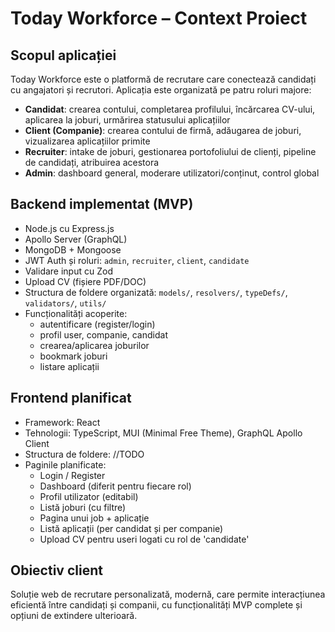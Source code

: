 # Today Workforce – Context Proiect

## Scopul aplicației

Today Workforce este o platformă de recrutare care conectează candidați cu angajatori și recrutori. Aplicația este organizată pe patru roluri majore:

- **Candidat**: crearea contului, completarea profilului, încărcarea CV-ului, aplicarea la joburi, urmărirea statusului aplicațiilor
- **Client (Companie)**: crearea contului de firmă, adăugarea de joburi, vizualizarea aplicațiilor primite
- **Recruiter**: intake de joburi, gestionarea portofoliului de clienți, pipeline de candidați, atribuirea acestora
- **Admin**: dashboard general, moderare utilizatori/conținut, control global

## Backend implementat (MVP)

- Node.js cu Express.js
- Apollo Server (GraphQL)
- MongoDB + Mongoose
- JWT Auth și roluri: `admin`, `recruiter`, `client`, `candidate`
- Validare input cu Zod
- Upload CV (fișiere PDF/DOC)
- Structura de foldere organizată: `models/`, `resolvers/`, `typeDefs/`, `validators/`, `utils/`
- Funcționalități acoperite:
  - autentificare (register/login)
  - profil user, companie, candidat
  - crearea/aplicarea joburilor
  - bookmark joburi
  - listare aplicații

## Frontend planificat

- Framework: React
- Tehnologii: TypeScript, MUI (Minimal Free Theme), GraphQL Apollo Client
- Structura de foldere: //TODO
- Paginile planificate:
  - Login / Register
  - Dashboard (diferit pentru fiecare rol)
  - Profil utilizator (editabil)
  - Listă joburi (cu filtre)
  - Pagina unui job + aplicație
  - Listă aplicații (per candidat și per companie)
  - Upload CV pentru useri logati cu rol de 'candidate'

## Obiectiv client

Soluție web de recrutare personalizată, modernă, care permite interacțiunea eficientă între candidați și companii, cu funcționalități MVP complete și opțiuni de extindere ulterioară.
